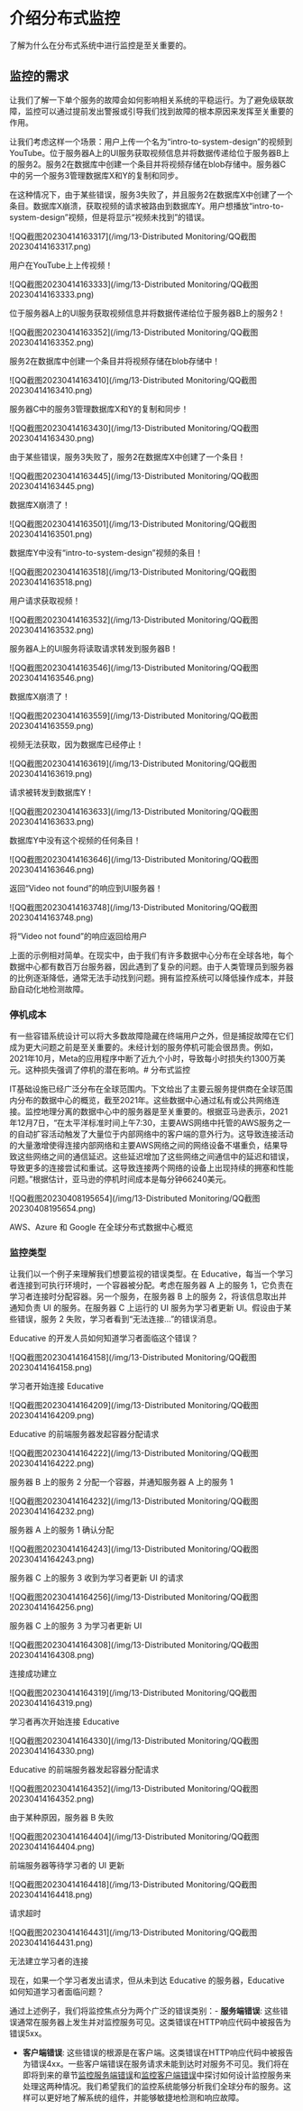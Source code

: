 # 介绍分布式监控

了解为什么在分布式系统中进行监控是至关重要的。

## 监控的需求

让我们了解一下单个服务的故障会如何影响相关系统的平稳运行。为了避免级联故障，监控可以通过提前发出警报或引导我们找到故障的根本原因来发挥至关重要的作用。

让我们考虑这样一个场景：用户上传一个名为“intro-to-system-design”的视频到YouTube。位于服务器A上的UI服务获取视频信息并将数据传递给位于服务器B上的服务2。服务2在数据库中创建一个条目并将视频存储在blob存储中。服务器C中的另一个服务3管理数据库X和Y的复制和同步。

在这种情况下，由于某些错误，服务3失败了，并且服务2在数据库X中创建了一个条目。数据库X崩溃，获取视频的请求被路由到数据库Y。用户想播放“intro-to-system-design”视频，但是将显示“视频未找到”的错误。

![QQ截图20230414163317](/img/13-Distributed Monitoring/QQ截图20230414163317.png)

用户在YouTube上上传视频！

![QQ截图20230414163333](/img/13-Distributed Monitoring/QQ截图20230414163333.png)

位于服务器A上的UI服务获取视频信息并将数据传递给位于服务器B上的服务2！

![QQ截图20230414163352](/img/13-Distributed Monitoring/QQ截图20230414163352.png)

服务2在数据库中创建一个条目并将视频存储在blob存储中！

![QQ截图20230414163410](/img/13-Distributed Monitoring/QQ截图20230414163410.png)

服务器C中的服务3管理数据库X和Y的复制和同步！

![QQ截图20230414163430](/img/13-Distributed Monitoring/QQ截图20230414163430.png)

由于某些错误，服务3失败了，服务2在数据库X中创建了一个条目！

![QQ截图20230414163445](/img/13-Distributed Monitoring/QQ截图20230414163445.png)

数据库X崩溃了！

![QQ截图20230414163501](/img/13-Distributed Monitoring/QQ截图20230414163501.png)

数据库Y中没有“intro-to-system-design”视频的条目！

![QQ截图20230414163518](/img/13-Distributed Monitoring/QQ截图20230414163518.png)

用户请求获取视频！

![QQ截图20230414163532](/img/13-Distributed Monitoring/QQ截图20230414163532.png)

服务器A上的UI服务将读取请求转发到服务器B！

![QQ截图20230414163546](/img/13-Distributed Monitoring/QQ截图20230414163546.png)

数据库X崩溃了！

![QQ截图20230414163559](/img/13-Distributed Monitoring/QQ截图20230414163559.png)

视频无法获取，因为数据库已经停止！

![QQ截图20230414163619](/img/13-Distributed Monitoring/QQ截图20230414163619.png)

请求被转发到数据库Y！

![QQ截图20230414163633](/img/13-Distributed Monitoring/QQ截图20230414163633.png)

数据库Y中没有这个视频的任何条目！

![QQ截图20230414163646](/img/13-Distributed Monitoring/QQ截图20230414163646.png)

返回“Video not found”的响应到UI服务器！

![QQ截图20230414163748](/img/13-Distributed Monitoring/QQ截图20230414163748.png)

将“Video not found”的响应返回给用户

上面的示例相对简单。在现实中，由于我们有许多数据中心分布在全球各地，每个数据中心都有数百万台服务器，因此遇到了复杂的问题。由于人类管理员到服务器的比例逐渐降低，通常无法手动找到问题。拥有监控系统可以降低操作成本，并鼓励自动化地检测故障。

### 停机成本

有一些容错系统设计可以将大多数故障隐藏在终端用户之外，但是捕捉故障在它们成为更大问题之前是至关重要的。未经计划的服务停机可能会很昂贵。例如，2021年10月，Meta的应用程序中断了近九个小时，导致每小时损失约1300万美元。这种损失强调了停机的潜在影响。# 分布式监控

IT基础设施已经广泛分布在全球范围内。下文给出了主要云服务提供商在全球范围内分布的数据中心的概览，截至2021年。这些数据中心通过私有或公共网络连接。监控地理分离的数据中心中的服务器是至关重要的。根据亚马逊表示，2021年12月7日，“在太平洋标准时间上午7:30，主要AWS网络中托管的AWS服务之一的自动扩容活动触发了大量位于内部网络中的客户端的意外行为。这导致连接活动的大量激增使得连接内部网络和主要AWS网络之间的网络设备不堪重负，结果导致这些网络之间的通信延迟。这些延迟增加了这些网络之间通信中的延迟和错误，导致更多的连接尝试和重试。这导致连接两个网络的设备上出现持续的拥塞和性能问题。”根据估计，亚马逊的停机时间成本是每分钟66240美元。

![QQ截图20230408195654](/img/13-Distributed Monitoring/QQ截图20230408195654.png)

AWS、Azure 和 Google 在全球分布式数据中心概览

### 监控类型

让我们以一个例子来理解我们想要监视的错误类型。在 Educative，每当一个学习者连接到可执行环境时，一个容器被分配。考虑在服务器 A 上的服务 1，它负责在学习者连接时分配容器。另一个服务，在服务器 B 上的服务 2，将该信息取出并通知负责 UI 的服务。在服务器 C 上运行的 UI 服务为学习者更新 UI。假设由于某些错误，服务 2 失败，学习者看到“无法连接…”的错误消息。

Educative 的开发人员如何知道学习者面临这个错误？

![QQ截图20230414164158](/img/13-Distributed Monitoring/QQ截图20230414164158.png)

学习者开始连接 Educative

![QQ截图20230414164209](/img/13-Distributed Monitoring/QQ截图20230414164209.png)

Educative 的前端服务器发起容器分配请求

![QQ截图20230414164222](/img/13-Distributed Monitoring/QQ截图20230414164222.png)

服务器 B 上的服务 2 分配一个容器，并通知服务器 A 上的服务 1

![QQ截图20230414164232](/img/13-Distributed Monitoring/QQ截图20230414164232.png)

服务器 A 上的服务 1 确认分配

![QQ截图20230414164243](/img/13-Distributed Monitoring/QQ截图20230414164243.png)

服务器 C 上的服务 3 收到为学习者更新 UI 的请求

![QQ截图20230414164256](/img/13-Distributed Monitoring/QQ截图20230414164256.png)

服务器 C 上的服务 3 为学习者更新 UI

![QQ截图20230414164308](/img/13-Distributed Monitoring/QQ截图20230414164308.png)

连接成功建立

![QQ截图20230414164319](/img/13-Distributed Monitoring/QQ截图20230414164319.png)

学习者再次开始连接 Educative

![QQ截图20230414164330](/img/13-Distributed Monitoring/QQ截图20230414164330.png)

Educative 的前端服务器发起容器分配请求

![QQ截图20230414164352](/img/13-Distributed Monitoring/QQ截图20230414164352.png)

由于某种原因，服务器 B 失败

![QQ截图20230414164404](/img/13-Distributed Monitoring/QQ截图20230414164404.png)

前端服务器等待学习者的 UI 更新

![QQ截图20230414164418](/img/13-Distributed Monitoring/QQ截图20230414164418.png)

请求超时

![QQ截图20230414164431](/img/13-Distributed Monitoring/QQ截图20230414164431.png)

无法建立学习者的连接

现在，如果一个学习者发出请求，但从未到达 Educative 的服务器，Educative 如何知道学习者面临问题？

通过上述例子，我们将监控焦点分为两个广泛的错误类别：- **服务端错误**: 这些错误通常在服务器上发生并对监控服务可见。这类错误在HTTP响应代码中被报告为错误5xx。
- **客户端错误**: 这些错误的根源是在客户端。这类错误在HTTP响应代码中被报告为错误4xx。一些客户端错误在服务请求未能到达时对服务不可见。我们将在即将到来的章节[监控服务端错误](https://www.educative.io/collection/page/10370001/4941429335392256/5485445638520832)和[监控客户端错误](https://www.educative.io/collection/page/10370001/4941429335392256/4768611427680256)中探讨如何设计监控服务来处理这两种情况。我们希望我们的监控系统能够分析我们全球分布的服务。这样可以更好地了解系统的组件，并能够敏捷地检测和响应故障。